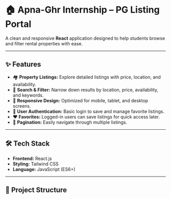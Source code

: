 # 🏠 Apna-Ghr Internship – PG Listing Portal

A clean and responsive **React** application designed to help students browse and filter rental properties with ease.

---

## ✨ Features

- 🏘 **Property Listings:** Explore detailed listings with price, location, and availability.
- 🔎 **Search & Filter:** Narrow down results by location, price, availability, and keywords.
- 📱 **Responsive Design:** Optimized for mobile, tablet, and desktop screens.
- 🔐 **User Authentication:** Basic login to save and manage favorite listings.
- ❤️ **Favorites:** Logged-in users can save listings for quick access later.
- 📄 **Pagination:** Easily navigate through multiple listings.

---

## 🛠️ Tech Stack

- **Frontend:** React.js
- **Styling:** Tailwind CSS
- **Language:** JavaScript (ES6+)

---

## 📁 Project Structure

